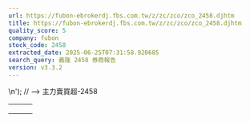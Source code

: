 ```yaml
---
url: https://fubon-ebrokerdj.fbs.com.tw/z/zc/zco/zco_2458.djhtm
title: https://fubon-ebrokerdj.fbs.com.tw/z/zc/zco/zco_2458.djhtm
quality_score: 5
company: fubon
stock_code: 2458
extracted_date: 2025-06-25T07:31:58.920685
search_query: 義隆 2458 券商報告
version: v3.3.2
---
```


\n');
// -->
主力賣買超-2458


|  |  |  |
| --- | --- | --- |
|  | | |
|  | |  |  |  |  |  |  |  |  |  |  |  |  |  |  |  |  |  |  |  |  |  |  |  |  |  |  |  |  |  |  |  |  |  |  |  |  |  |  |  |  |  |  |  |  |  |  |  |  |  |  |  |  |  |  |  |  |  |  |  |  |  |  |  |  |  |  |  |  |  |  |  |  |  |  |  |  |  |  |  |  |  |  |  |  |  |  |  |  |  |  |  |  |  |  |  |  |  |  |  |  |  |  |  |  |  |  |  |  |  |  |  |  |  |  |  |  |  |  |  |  |  |  |  |  |  |  |  |  |  |  |  |  |  |  |  |  |  |  |  |  |  |  |  |  |  |  |  |  |  |  |  |  |  |  |  |  |  |  |  |  |  |  |  |  |  |  |  |  |  |  |  |  |  |  |  |  |  |  |  |  |  |  |  |  |  |  |  |  |  |  |  |  |  |  |  |  |  |  |  |  |  |  |  |  |  |  |  |  |  |  |  |  |  |  |  |  |  |  |  |  |  |  |  |  |  |  |  |  |  |  |  |  |  |  |  |  |  |  |  |  |  |  |  | | --- | --- | --- | --- | --- | --- | --- | --- | --- | --- | --- | --- | --- | --- | --- | --- | --- | --- | --- | --- | --- | --- | --- | --- | --- | --- | --- | --- | --- | --- | --- | --- | --- | --- | --- | --- | --- | --- | --- | --- | --- | --- | --- | --- | --- | --- | --- | --- | --- | --- | --- | --- | --- | --- | --- | --- | --- | --- | --- | --- | --- | --- | --- | --- | --- | --- | --- | --- | --- | --- | --- | --- | --- | --- | --- | --- | --- | --- | --- | --- | --- | --- | --- | --- | --- | --- | --- | --- | --- | --- | --- | --- | --- | --- | --- | --- | --- | --- | --- | --- | --- | --- | --- | --- | --- | --- | --- | --- | --- | --- | --- | --- | --- | --- | --- | --- | --- | --- | --- | --- | --- | --- | --- | --- | --- | --- | --- | --- | --- | --- | --- | --- | --- | --- | --- | --- | --- | --- | --- | --- | --- | --- | --- | --- | --- | --- | --- | --- | --- | --- | --- | --- | --- | --- | --- | --- | --- | --- | --- | --- | --- | --- | --- | --- | --- | --- | --- | --- | --- | --- | --- | --- | --- | --- | --- | --- | --- | --- | --- | --- | --- | --- | --- | --- | --- | --- | --- | --- | --- | --- | --- | --- | --- | --- | --- | --- | --- | --- | --- | --- | --- | --- | --- | --- | --- | --- | --- | --- | --- | --- | --- | --- | --- | --- | --- | --- | --- | --- | --- | --- | --- | --- | --- | --- | --- | --- | --- | --- | --- | --- | --- | --- | --- | --- | --- | --- | --- | --- | --- | --- | --- | --- | --- | | |  |  |  |  |  |  |  |  |  |  | | --- | --- | --- | --- | --- | --- | --- | --- | --- | --- | | 義隆(2458)主力進出比較圖 | | | | | | | | | | | |  | | --- | | 總表 單一 | |  | | | | | | | | | | | | 義隆(2458) 券商分點-進出明細 單位：張　最後更新日：2025/06/24 | | | | | | | | | | | 請選擇 近一日 近五日 近十日 近20日 近40日 近60日 近120日 近240日 　自設區間： 從　  年  月  日 ∼  年  月  日 | | | | | | | | | | | 買超 | | | | | 賣超 | | | | | | 買超券商 | 買進 | 賣出 | 買超 | 佔成交比重 | 賣超券商 | 買進 | 賣出 | 賣超 | 佔成交比重 | | [美商高盛](/z/zc/zco/zco0/zco0.djhtm?a=2458&b=1480&BHID=1480) | 263 | 31 | 232 | 18.4% | [摩根大通](/z/zc/zco/zco0/zco0.djhtm?a=2458&b=8440&BHID=8440) | 13 | 285 | 272 | 21.57% | | [凱基](/z/zc/zco/zco0/zco0.djhtm?a=2458&b=9200&BHID=9200) | 179 | 2 | 177 | 14.04% | [統一](/z/zc/zco/zco0/zco0.djhtm?a=2458&b=5850&BHID=5850) | 0 | 228 | 228 | 18.08% | | [凱基-台北](/z/zc/zco/zco0/zco0.djhtm?a=2458&b=9268&BHID=9200) | 183 | 38 | 145 | 11.5% | [元大證券](/z/zc/zco/zco0/zco0.djhtm?a=2458&b=9800&BHID=9800) | 31 | 155 | 124 | 9.83% | | [台灣摩根士丹利](/z/zc/zco/zco0/zco0.djhtm?a=2458&b=1470&BHID=1470) | 66 | 19 | 47 | 3.73% | [元大-中壢](/z/zc/zco/zco0/zco0.djhtm?a=2458&b=9834&BHID=9800) | 0 | 62 | 62 | 4.92% | | [美林](/z/zc/zco/zco0/zco0.djhtm?a=2458&b=1440&BHID=1440) | 42 | 0 | 42 | 3.33% | [台中銀-台北](/z/zc/zco/zco0/zco0.djhtm?a=2458&b=6115&BHID=6110) | 0 | 30 | 30 | 2.38% | | [台中銀](/z/zc/zco/zco0/zco0.djhtm?a=2458&b=6110&BHID=6110) | 40 | 0 | 40 | 3.17% | [元大-斗信](/z/zc/zco/zco0/zco0.djhtm?a=2458&b=9884&BHID=9800) | 2 | 26 | 24 | 1.9% | | [港商野村](/z/zc/zco/zco0/zco0.djhtm?a=2458&b=1560&BHID=1560) | 31 | 0 | 31 | 2.46% | [第一金-嘉義](/z/zc/zco/zco0/zco0.djhtm?a=2458&b=003500330038004d&BHID=5380) | 0 | 10 | 10 | 0.79% | | [臺銀](/z/zc/zco/zco0/zco0.djhtm?a=2458&b=1040&BHID=1040) | 29 | 0 | 29 | 2.3% | [富邦-高雄](/z/zc/zco/zco0/zco0.djhtm?a=2458&b=9659&BHID=9600) | 0 | 8 | 8 | 0.63% | | [新加坡商瑞銀](/z/zc/zco/zco0/zco0.djhtm?a=2458&b=1650&BHID=1650) | 38 | 18 | 20 | 1.59% | [港商麥格理](/z/zc/zco/zco0/zco0.djhtm?a=2458&b=1360&BHID=1360) | 0 | 7 | 7 | 0.56% | | [花旗環球](/z/zc/zco/zco0/zco0.djhtm?a=2458&b=1590&BHID=1590) | 17 | 3 | 14 | 1.11% | [元大-萬華](/z/zc/zco/zco0/zco0.djhtm?a=2458&b=0039003800310071&BHID=9800) | 0 | 7 | 7 | 0.56% | | [凱基-市政](/z/zc/zco/zco0/zco0.djhtm?a=2458&b=9239&BHID=9200) | 11 | 0 | 11 | 0.87% | [永豐金-彰化](/z/zc/zco/zco0/zco0.djhtm?a=2458&b=0039004100390073&BHID=9A00) | 1 | 8 | 7 | 0.56% | | [國泰證券](/z/zc/zco/zco0/zco0.djhtm?a=2458&b=8880&BHID=8880) | 10 | 0 | 10 | 0.79% | [元富-城中](/z/zc/zco/zco0/zco0.djhtm?a=2458&b=0035003900320045&BHID=5920) | 0 | 6 | 6 | 0.48% | | [富邦-宜蘭](/z/zc/zco/zco0/zco0.djhtm?a=2458&b=9686&BHID=9600) | 10 | 0 | 10 | 0.79% | [中國信託](/z/zc/zco/zco0/zco0.djhtm?a=2458&b=6160&BHID=6160) | 1 | 7 | 6 | 0.48% | | [新光](/z/zc/zco/zco0/zco0.djhtm?a=2458&b=8560&BHID=8560) | 10 | 2 | 8 | 0.63% | [大展-台南](/z/zc/zco/zco0/zco0.djhtm?a=2458&b=5058&BHID=5050) | 0 | 5 | 5 | 0.4% | | [德信-新營](/z/zc/zco/zco0/zco0.djhtm?a=2458&b=6913&BHID=6910) | 7 | 0 | 7 | 0.56% | [元富-台中](/z/zc/zco/zco0/zco0.djhtm?a=2458&b=5925&BHID=5920) | 0 | 5 | 5 | 0.4% | | 合計買超張數 | 823 | | | | 合計賣超張數 | 801 | | | | | 平均買超成本 | 124.19 | | | | 平均賣超成本 | 124.00 | | | | | 【註1】合計買超或賣超，為上述家數合計。  【註2】平均買超或賣超成本，為上述家數合計買賣超金額/上述家數合計買賣超張數。 | | | | | | | | | | | |  |
|  | | |